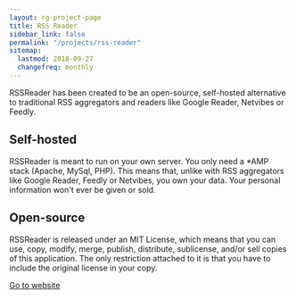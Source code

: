 ```yaml
---
layout: rg-project-page
title: RSS Reader
sidebar_link: false
permalink: "/projects/rss-reader"
sitemap:
  lastmod: 2018-09-27
  changefreq: monthly
---
```


RSSReader has been created to be an open-source, self-hosted alternative to traditional RSS aggregators and readers like Google Reader, Netvibes or Feedly.

## Self-hosted

RSSReader is meant to run on your own server. You only need a \*AMP stack (Apache, MySql, PHP). This means that, unlike with RSS aggregators like Google Reader, Feedly or Netvibes, you own your data. Your personal information won't ever be given or sold.

## Open-source

RSSReader is released under an MIT License, which means that you can use, copy, modify, merge, publish, distribute, sublicense, and/or sell copies of this application. The only restriction attached to it is that you have to include the original license in your copy.

[Go to website](https://remyg.github.io/RSSReader/)
